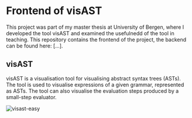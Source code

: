 # Frontend of visAST
This project was part of my master thesis at University of Bergen, where I developed the tool visAST and examined the usefulnedd of the tool in teaching. This repository contains the frontend of the project, the backend can be found here: [...]. 

## visAST
visAST is a visualisation tool for visualising abstract syntax trees (ASTs). The tool is used to visualise expressions of a given grammar, represented as ASTs. The tool can also visualise the evaluation steps produced by a small-step evaluator.

![visast-easy](https://raw.githubusercontent.com/aaalvik/master/master-thesis-frontend/public/visast_easy-1.png)
